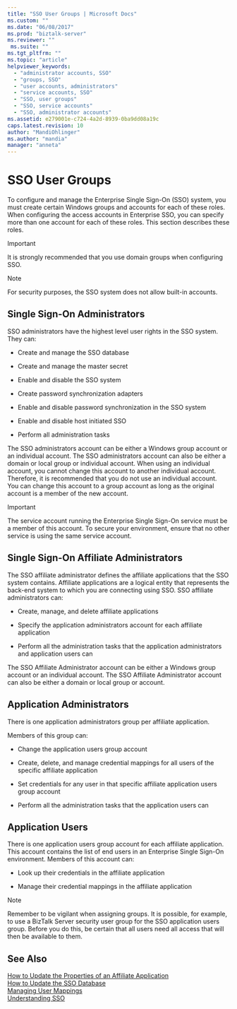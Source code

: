 ```yaml
---
title: "SSO User Groups | Microsoft Docs"
ms.custom: ""
ms.date: "06/08/2017"
ms.prod: "biztalk-server"
ms.reviewer: ""
 ms.suite: ""
ms.tgt_pltfrm: ""
ms.topic: "article"
helpviewer_keywords: 
  - "administrator accounts, SSO"
  - "groups, SSO"
  - "user accounts, administrators"
  - "service accounts, SSO"
  - "SSO, user groups"
  - "SSO, service accounts"
  - "SSO, administrator accounts"
ms.assetid: e279001e-c724-4a2d-8939-0ba9dd08a19c
caps.latest.revision: 10
author: "MandiOhlinger"
ms.author: "mandia"
manager: "anneta"
---
```

# SSO User Groups
To configure and manage the Enterprise Single Sign-On (SSO) system, you must create certain Windows groups and accounts for each of these roles. When configuring the access accounts in Enterprise SSO, you can specify more than one account for each of these roles. This section describes these roles.  
  
> [!IMPORTANT]
>  It is strongly recommended that you use domain groups when configuring SSO.  
  
> [!NOTE]
>  For security purposes, the SSO system does not allow built-in accounts.  
  
## Single Sign-On Administrators  
 SSO administrators have the highest level user rights in the SSO system. They can:  
  
-   Create and manage the SSO database  
  
-   Create and manage the master secret  
  
-   Enable and disable the SSO system  
  
-   Create password synchronization adapters  
  
-   Enable and disable password synchronization in the SSO system  
  
-   Enable and disable host initiated SSO  
  
-   Perform all administration tasks  
  
 The SSO administrators account can be either a Windows group account or an individual account. The SSO administrators account can also be either a domain or local group or individual account. When using an individual account, you cannot change this account to another individual account. Therefore, it is recommended that you do not use an individual account. You can change this account to a group account as long as the original account is a member of the new account.  
  
> [!IMPORTANT]
>  The service account running the Enterprise Single Sign-On service must be a member of this account. To secure your environment, ensure that no other service is using the same service account.  
  
## Single Sign-On Affiliate Administrators  
 The SSO affiliate administrator defines the affiliate applications that the SSO system contains. Affiliate applications are a logical entity that represents the back-end system to which you are connecting using SSO. SSO affiliate administrators can:  
  
-   Create, manage, and delete affiliate applications  
  
-   Specify the application administrators account for each affiliate application  
  
-   Perform all the administration tasks that the application administrators and application users can  
  
 The SSO Affiliate Administrator account can be either a Windows group account or an individual account. The SSO Affiliate Administrator account can also be either a domain or local group or account.  
  
## Application Administrators  
 There is one application administrators group per affiliate application.  
  
 Members of this group can:  
  
-   Change the application users group account  
  
-   Create, delete, and manage credential mappings for all users of the specific affiliate application  
  
-   Set credentials for any user in that specific affiliate application users group account  
  
-   Perform all the administration tasks that the application users can  
  
## Application Users  
 There is one application users group account for each affiliate application. This account contains the list of end users in an Enterprise Single Sign-On environment. Members of this account can:  
  
-   Look up their credentials in the affiliate application  
  
-   Manage their credential mappings in the affiliate application  
  
> [!NOTE]
>  Remember to be vigilant when assigning groups. It is possible, for example, to use a BizTalk Server security user group for the SSO application users group. Before you do this, be certain that all users need all access that will then be available to them.  
  
## See Also  
 [How to Update the Properties of an Affiliate Application](../core/how-to-update-the-properties-of-an-affiliate-application.md)   
 [How to Update the SSO Database](../core/how-to-update-the-sso-database.md)   
 [Managing User Mappings](../core/managing-user-mappings.md)   
 [Understanding SSO](../core/understanding-sso.md)